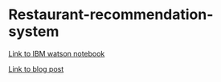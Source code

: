 # Restaurant-recommendation-system

[Link to IBM watson notebook](https://eu-gb.dataplatform.cloud.ibm.com/analytics/notebooks/v2/f31fb065-2170-4df1-a5ba-6b91503d806a/view?access_token=3e18e4681eea214d85d3044db3441b9ec997a7c3531317c91d7b554a7f203148)

[Link to blog post](https://medium.com/@anshtiwari/restaurant-recommendation-system-238da9ea91f2)
